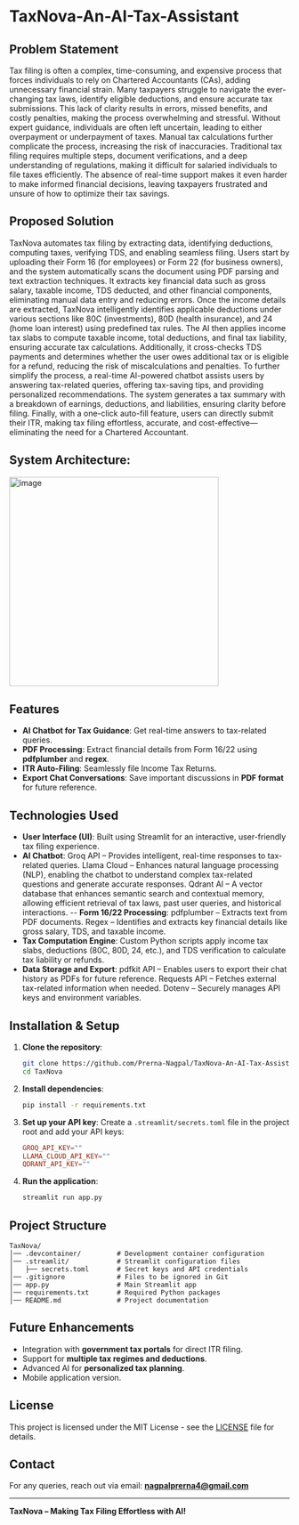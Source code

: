 # TaxNova-An-AI-Tax-Assistant
## Problem Statement
Tax filing is often a complex, time-consuming, and expensive process that forces individuals to rely on Chartered Accountants (CAs), adding unnecessary financial strain. Many taxpayers struggle to navigate the ever-changing tax laws, identify eligible deductions, and ensure accurate tax submissions. This lack of clarity results in errors, missed benefits, and costly penalties, making the process overwhelming and stressful. Without expert guidance, individuals are often left uncertain, leading to either overpayment or underpayment of taxes.
Manual tax calculations further complicate the process, increasing the risk of inaccuracies. Traditional tax filing requires multiple steps, document verifications, and a deep understanding of regulations, making it difficult for salaried individuals to file taxes efficiently. The absence of real-time support makes it even harder to make informed financial decisions, leaving taxpayers frustrated and unsure of how to optimize their tax savings.
## Proposed Solution
TaxNova automates tax filing by extracting data, identifying deductions, computing taxes, verifying TDS, and enabling seamless filing. Users start by uploading their Form 16 (for employees) or Form 22 (for business owners), and the system automatically scans the document using PDF parsing and text extraction techniques. It extracts key financial data such as gross salary, taxable income, TDS deducted, and other financial components, eliminating manual data entry and reducing errors.
Once the income details are extracted, TaxNova intelligently identifies applicable deductions under various sections like 80C (investments), 80D (health insurance), and 24 (home loan interest) using predefined tax rules. The AI then applies income tax slabs to compute taxable income, total deductions, and final tax liability, ensuring accurate tax calculations. Additionally, it cross-checks TDS payments and determines whether the user owes additional tax or is eligible for a refund, reducing the risk of miscalculations and penalties.
To further simplify the process, a real-time AI-powered chatbot assists users by answering tax-related queries, offering tax-saving tips, and providing personalized recommendations. The system generates a tax summary with a breakdown of earnings, deductions, and liabilities, ensuring clarity before filing. Finally, with a one-click auto-fill feature, users can directly submit their ITR, making tax filing effortless, accurate, and cost-effective—eliminating the need for a Chartered Accountant.
## System Architecture:
<img width="376" alt="image" src="https://github.com/user-attachments/assets/d1ef01b5-67c7-4ddc-86c1-7fc422a42b61" />

## Features
- **AI Chatbot for Tax Guidance**: Get real-time answers to tax-related queries.
- **PDF Processing**: Extract financial details from Form 16/22 using **pdfplumber** and **regex**.
- **ITR Auto-Filing**: Seamlessly file Income Tax Returns.
- **Export Chat Conversations**: Save important discussions in **PDF format** for future reference.

## Technologies Used
- **User Interface (UI)**:
Built using Streamlit for an interactive, user-friendly tax filing experience.
- **AI Chatbot**:
Groq API – Provides intelligent, real-time responses to tax-related queries.
Llama Cloud – Enhances natural language processing (NLP), enabling the chatbot to understand complex tax-related questions and generate accurate responses.
Qdrant AI – A vector database that enhances semantic search and contextual memory, allowing efficient retrieval of tax laws, past user queries, and historical interactions. -- **Form 16/22 Processing**:
pdfplumber – Extracts text from PDF documents.
Regex – Identifies and extracts key financial details like gross salary, TDS, and taxable income.
- **Tax Computation Engine**:
Custom Python scripts apply income tax slabs, deductions (80C, 80D, 24, etc.), and TDS verification to calculate tax liability or refunds.
- **Data Storage and Export**:
pdfkit API – Enables users to export their chat history as PDFs for future reference.
Requests API – Fetches external tax-related information when needed.
Dotenv – Securely manages API keys and environment variables.

## Installation & Setup
1. **Clone the repository**:
   ```bash
   git clone https://github.com/Prerna-Nagpal/TaxNova-An-AI-Tax-Assistant.git
   cd TaxNova
   ```
2. **Install dependencies**:
   ```bash
   pip install -r requirements.txt
   ```
3. **Set up your API key**:
   Create a `.streamlit/secrets.toml` file in the project root and add your API keys:
   ```toml
   GROQ_API_KEY=""
   LLAMA_CLOUD_API_KEY=""
   QDRANT_API_KEY=""
   ```
4. **Run the application**:
   ```bash
   streamlit run app.py
   ```

## Project Structure
```
TaxNova/
│── .devcontainer/         # Development container configuration
│── .streamlit/            # Streamlit configuration files
│   ├── secrets.toml       # Secret keys and API credentials
│── .gitignore             # Files to be ignored in Git
│── app.py                 # Main Streamlit app
│── requirements.txt       # Required Python packages
│── README.md              # Project documentation
```

## Future Enhancements
- Integration with **government tax portals** for direct ITR filing.
- Support for **multiple tax regimes and deductions**.
- Advanced AI for **personalized tax planning**.
- Mobile application version.

## License
This project is licensed under the MIT License - see the [LICENSE](LICENSE) file for details.

## Contact
For any queries, reach out via email: **nagpalprerna4@gmail.com**

---
**TaxNova – Making Tax Filing Effortless with AI!** 
